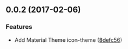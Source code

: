 <a name="0.0.2"></a>
## 0.0.2 (2017-02-06)


### Features

* Add Material Theme icon-theme ([8defc56](https://github.com/equinusocio/vsc-material-theme/commit/8defc56))




